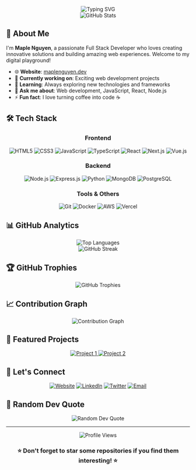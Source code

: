 <div align="center">
  <img src="https://readme-typing-svg.herokuapp.com?font=Fira+Code&size=30&duration=3000&pause=1000&color=2F81F7&center=true&vCenter=true&width=600&lines=Hi+there!+I'm+Maple+Nguyen+%F0%9F%91%8B;Full+Stack+Developer;Welcome+to+my+GitHub!" alt="Typing SVG" />
</div>

<div align="center">
  <img src="https://github-readme-stats.vercel.app/api?username=nguyendangdat03&show_icons=true&theme=tokyonight&hide_border=true&count_private=true" alt="GitHub Stats" />
</div>

## 🚀 About Me

I'm **Maple Nguyen**, a passionate Full Stack Developer who loves creating innovative solutions and building amazing web experiences. Welcome to my digital playground!

- 🌐 **Website**: [maplenguyen.dev](https://maplenguyen.dev)
- 💼 **Currently working on**: Exciting web development projects
- 🌱 **Learning**: Always exploring new technologies and frameworks
- 💬 **Ask me about**: Web development, JavaScript, React, Node.js
- ⚡ **Fun fact**: I love turning coffee into code ☕

## 🛠️ Tech Stack

<div align="center">

### Frontend
![HTML5](https://img.shields.io/badge/HTML5-E34F26?style=for-the-badge&logo=html5&logoColor=white)
![CSS3](https://img.shields.io/badge/CSS3-1572B6?style=for-the-badge&logo=css3&logoColor=white)
![JavaScript](https://img.shields.io/badge/JavaScript-F7DF1E?style=for-the-badge&logo=javascript&logoColor=black)
![TypeScript](https://img.shields.io/badge/TypeScript-007ACC?style=for-the-badge&logo=typescript&logoColor=white)
![React](https://img.shields.io/badge/React-20232A?style=for-the-badge&logo=react&logoColor=61DAFB)
![Next.js](https://img.shields.io/badge/Next.js-000000?style=for-the-badge&logo=next.js&logoColor=white)
![Vue.js](https://img.shields.io/badge/Vue.js-35495E?style=for-the-badge&logo=vue.js&logoColor=4FC08D)

### Backend
![Node.js](https://img.shields.io/badge/Node.js-43853D?style=for-the-badge&logo=node.js&logoColor=white)
![Express.js](https://img.shields.io/badge/Express.js-404D59?style=for-the-badge&logo=express&logoColor=white)
![Python](https://img.shields.io/badge/Python-3776AB?style=for-the-badge&logo=python&logoColor=white)
![MongoDB](https://img.shields.io/badge/MongoDB-4EA94B?style=for-the-badge&logo=mongodb&logoColor=white)
![PostgreSQL](https://img.shields.io/badge/PostgreSQL-316192?style=for-the-badge&logo=postgresql&logoColor=white)

### Tools & Others
![Git](https://img.shields.io/badge/Git-F05032?style=for-the-badge&logo=git&logoColor=white)
![Docker](https://img.shields.io/badge/Docker-2496ED?style=for-the-badge&logo=docker&logoColor=white)
![AWS](https://img.shields.io/badge/AWS-232F3E?style=for-the-badge&logo=amazon-aws&logoColor=white)
![Vercel](https://img.shields.io/badge/Vercel-000000?style=for-the-badge&logo=vercel&logoColor=white)

</div>

## 📊 GitHub Analytics

<div align="center">
  <img src="https://github-readme-stats.vercel.app/api/top-langs/?username=nguyendangdat03&layout=compact&theme=tokyonight&hide_border=true" alt="Top Languages" />
</div>

<div align="center">
  <img src="https://github-readme-streak-stats.herokuapp.com/?user=nguyendangdat03&theme=tokyonight&hide_border=true" alt="GitHub Streak" />
</div>

## 🏆 GitHub Trophies

<div align="center">
  <img src="https://github-profile-trophy.vercel.app/?username=nguyendangdat03&theme=tokyonight&no-frame=true&row=1&column=6" alt="GitHub Trophies" />
</div>

## 📈 Contribution Graph

<div align="center">
  <img src="https://github-readme-activity-graph.vercel.app/graph?username=nguyendangdat03&theme=tokyo-night&hide_border=true" alt="Contribution Graph" />
</div>

## 🎯 Featured Projects

<div align="center">
  <a href="https://github.com/nguyendangdat03/project1">
    <img src="https://github-readme-stats.vercel.app/api/pin/?username=nguyendangdat03&repo=project1&theme=tokyonight&hide_border=true" alt="Project 1" />
  </a>
  <a href="https://github.com/nguyendangdat03/project2">
    <img src="https://github-readme-stats.vercel.app/api/pin/?username=nguyendangdat03&repo=project2&theme=tokyonight&hide_border=true" alt="Project 2" />
  </a>
</div>

## 🤝 Let's Connect

<div align="center">

[![Website](https://img.shields.io/badge/Website-maplenguyen.dev-blue?style=for-the-badge&logo=google-chrome&logoColor=white)](https://maplenguyen.dev)
[![LinkedIn](https://img.shields.io/badge/LinkedIn-0077B5?style=for-the-badge&logo=linkedin&logoColor=white)](https://linkedin.com/in/nguyendangdat03)
[![Twitter](https://img.shields.io/badge/Twitter-1DA1F2?style=for-the-badge&logo=twitter&logoColor=white)](https://twitter.com/nguyendangdat03)
[![Email](https://img.shields.io/badge/Email-D14836?style=for-the-badge&logo=gmail&logoColor=white)](mailto:hello@maplenguyen.dev)

</div>

## 💭 Random Dev Quote

<div align="center">
  <img src="https://quotes-github-readme.vercel.app/api?type=horizontal&theme=tokyonight" alt="Random Dev Quote" />
</div>

---

<div align="center">
  <img src="https://komarev.com/ghpvc/?username=nguyendangdat03&color=blueviolet&style=for-the-badge" alt="Profile Views" />
</div>

<div align="center">
  <h3>⭐ Don't forget to star some repositories if you find them interesting! ⭐</h3>
</div>


